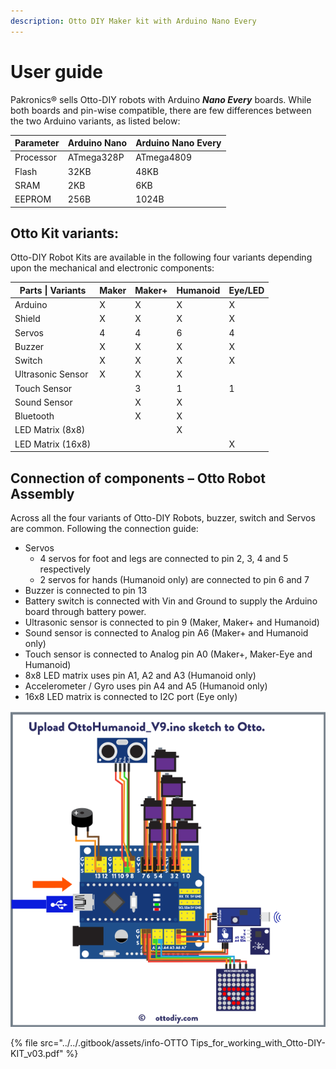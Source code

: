 ```yaml
---
description: Otto DIY Maker kit with Arduino Nano Every
---
```


# User guide

Pakronics® sells Otto-DIY robots with Arduino _**Nano Every**_ boards. While both boards and pin-wise compatible, there are few differences between the two Arduino variants, as listed below:

| Parameter | Arduino Nano | Arduino Nano Every |
| --------- | ------------ | ------------------ |
| Processor | ATmega328P   | ATmega4809         |
| Flash     | 32KB         | 48KB               |
| SRAM      | 2KB          | 6KB                |
| EEPROM    | 256B         | 1024B              |

## Otto Kit variants:

Otto-DIY Robot Kits are available in the following four variants depending upon the mechanical and electronic components:

| Parts \| Variants | Maker | Maker+ | Humanoid | Eye/LED |
| ----------------- | ----- | ------ | -------- | ------- |
| Arduino           | X     | X      | X        | X       |
| Shield            | X     | X      | X        | X       |
| Servos            | 4     | 4      | 6        | 4       |
| Buzzer            | X     | X      | X        | X       |
| Switch            | X     | X      | X        | X       |
| Ultrasonic Sensor | X     | X      | X        |         |
| Touch Sensor      |       | 3      | 1        | 1       |
| Sound Sensor      |       | X      | X        |         |
| Bluetooth         |       | X      | X        |         |
| LED Matrix (8x8)  |       |        | X        |         |
| LED Matrix (16x8) |       |        |          | X       |

## Connection of components – Otto Robot Assembly

Across all the four variants of Otto-DIY Robots, buzzer, switch and Servos are common. Following the connection guide:

* Servos
  * 4 servos for foot and legs are connected to pin 2, 3, 4 and 5 respectively
  * 2 servos for hands (Humanoid only) are connected to pin 6 and 7
* Buzzer is connected to pin 13
* Battery switch is connected with Vin and Ground to supply the Arduino board through battery power.
* Ultrasonic sensor is connected to pin 9 (Maker, Maker+ and Humanoid)
* Sound sensor is connected to Analog pin A6 (Maker+ and Humanoid only)
* Touch sensor is connected to Analog pin A0 (Maker+, Maker-Eye and Humanoid)
* 8x8 LED matrix uses pin A1, A2 and A3 (Humanoid only)
* Accelerometer / Gyro uses pin A4 and A5 (Humanoid only)
* 16x8 LED matrix is connected to I2C port (Eye only)

![](<../../.gitbook/assets/4 (19).png>)

{% file src="../../.gitbook/assets/info-OTTO Tips_for_working_with_Otto-DIY-KIT_v03.pdf" %}
